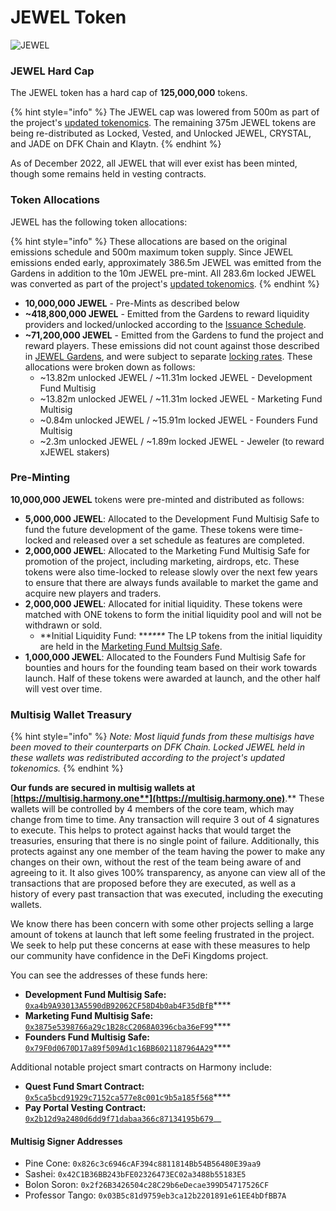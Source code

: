 # JEWEL Token

![JEWEL](../../.gitbook/assets/jewel\_token\_x2.png)

### JEWEL Hard Cap

The JEWEL token has a hard cap of **125,000,000** tokens.&#x20;

{% hint style="info" %}
The JEWEL cap was lowered from 500m as part of the project's [updated tokenomics](https://medium.com/defi-kingdoms-official/serendale-2-0-e9db21d46178). The remaining 375m JEWEL tokens are being re-distributed as Locked, Vested, and Unlocked JEWEL, CRYSTAL, and JADE on DFK Chain and Klaytn.
{% endhint %}

As of December 2022, all JEWEL that will ever exist has been minted, though some remains held in vesting contracts.

### Token Allocations

JEWEL has the following token allocations:

{% hint style="info" %}
These allocations are based on the original emissions schedule and 500m maximum token supply. Since JEWEL emissions ended early, approximately 386.5m JEWEL was emitted from the Gardens in addition to the 10m JEWEL pre-mint. All 283.6m locked JEWEL was converted as part of the project's [updated tokenomics](https://medium.com/defi-kingdoms-official/serendale-2-0-e9db21d46178).
{% endhint %}

* **10,000,000 JEWEL** - Pre-Mints as described below
* **\~418,800,000 JEWEL** - Emitted from the Gardens to reward liquidity providers and locked/unlocked according to the [Issuance Schedule](../the-gardens/jewel-gardens.md#issuance-schedule).
* **\~71,200,000 JEWEL** - Emitted from the Gardens to fund the project and reward players. These emissions did not count against those described in [JEWEL Gardens](../the-gardens/), and were subject to separate [locking rates](../the-gardens/#allocations-and-rewards). These allocations were broken down as follows:
  * \~13.82m unlocked JEWEL / \~11.31m locked JEWEL - Development Fund Multisig
  * \~13.82m unlocked JEWEL / \~11.31m locked JEWEL - Marketing Fund Multisig
  * \~0.84m unlocked JEWEL / \~15.91m locked JEWEL - Founders Fund Multisig
  * \~2.3m unlocked JEWEL / \~1.89m locked JEWEL - Jeweler (to reward xJEWEL stakers)

### Pre-Minting

**10,000,000 JEWEL** tokens were pre-minted and distributed as follows:

* **5,000,000 JEWEL**: Allocated to the Development Fund Multisig Safe to fund the future development of the game. These tokens were time-locked and released over a set schedule as features are completed.
* **2,000,000 JEWEL**: Allocated to the Marketing Fund Multisig Safe for promotion of the project, including marketing, airdrops, etc. These tokens were also time-locked to release slowly over the next few years to ensure that there are always funds available to market the game and acquire new players and traders.
* **2,000,000 JEWEL**: Allocated for initial liquidity. These tokens were matched with ONE tokens to form the initial liquidity pool and will not be withdrawn or sold.
  * **Initial Liquidity Fund: **_****_ The LP tokens from the initial liquidity are held in the [Marketing Fund Multsig Safe](https://explorer.harmony.one/address/0x3875e5398766a29c1b28cc2068a0396cba36ef99).
* **1,000,000 JEWEL**: Allocated to the Founders Fund Multisig Safe for bounties and hours for the founding team based on their work towards launch. Half of these tokens were awarded at launch, and the other half will vest over time.

### Multisig Wallet Treasury

{% hint style="info" %}
_Note: Most liquid funds from these multisigs have been moved to their counterparts on DFK Chain. Locked JEWEL held in these wallets was redistributed according to the project's updated tokenomics._
{% endhint %}

**Our funds are secured in multisig wallets at** [**https://multisig.harmony.one**](https://multisig.harmony.one)**.** These wallets will be controlled by 4 members of the core team, which may change from time to time. Any transaction will require 3 out of 4 signatures to execute. This helps to protect against hacks that would target the treasuries, ensuring that there is no single point of failure. Additionally, this protects against any one member of the team having the power to make any changes on their own, without the rest of the team being aware of and agreeing to it. It also gives 100% transparency, as anyone can view all of the transactions that are proposed before they are executed, as well as a history of every past transaction that was executed, including the executing wallets.&#x20;

We know there has been concern with some other projects selling a large amount of tokens at launch that left some feeling frustrated in the project. We seek to help put these concerns at ease with these measures to help our community have confidence in the DeFi Kingdoms project.&#x20;

You can see the addresses of these funds here:

* **Development Fund Multisig Safe:** [`0xa4b9A93013A5590dB92062CF58D4b0ab4F35dBfB`](https://explorer.harmony.one/address/0xa4b9a93013a5590db92062cf58d4b0ab4f35dbfb)****
* **Marketing Fund Multisig Safe:** [`0x3875e5398766a29c1B28cC2068A0396cba36eF99`](https://explorer.harmony.one/address/0x3875e5398766a29c1b28cc2068a0396cba36ef99)****
* **Founders Fund Multisig Safe:** [`0x79F0d0670D17a89f509Ad1c16BB6021187964A29`](https://explorer.harmony.one/address/0x79f0d0670d17a89f509ad1c16bb6021187964a29)****

Additional notable project smart contracts on Harmony include:

* **Quest Fund Smart Contract:** [`0x5ca5bcd91929c7152ca577e8c001c9b5a185f568`](https://explorer.harmony.one/address/0x5ca5bcd91929c7152ca577e8c001c9b5a185f568)****
* **Pay Portal Vesting Contract:** [`0x2b12d9a2480d6dd9f71dabaa366c87134195b679`](https://explorer.harmony.one/address/0x2b12d9a2480d6dd9f71dabaa366c87134195b679)__

#### **Multisig Signer Addresses**&#x20;

* Pine Cone: `0x826c3c6946cAF394c8811814Bb54B56480E39aa9`
* Sashei: `0x42C1B36BB243bFE02326473EC02a3488b55183E5`
* Bolon Soron: `0x2f26B3426504c28C29b6eDecae399D54717526CF`
* Professor Tango: `0x03B5c81d9759eb3ca12b2201891e61EE4bDfBB7A`
